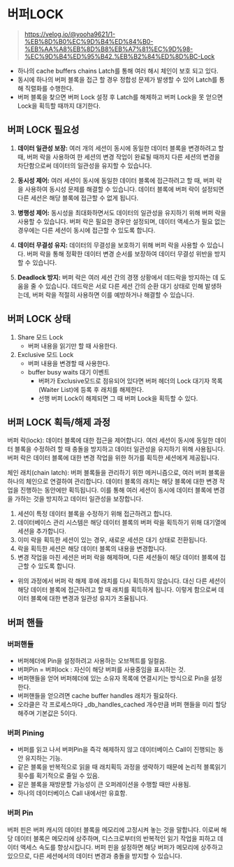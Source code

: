 # 버퍼LOCK

> https://velog.io/@yooha9621/1-%EB%8D%B0%EC%9D%B4%ED%84%B0-%EB%AA%A8%EB%8D%B8%EB%A7%81%EC%9D%98-%EC%9D%B4%ED%95%B42.%EB%B2%84%ED%8D%BC-Lock

* 하나의 cache buffers chains Latch를 통해 여러 해시 체인이 보호 되고 있다.
* 동시에 하나의 버퍼 블록을 접근 할 경우 정합성 문제가 발생할 수 있어 Latch를 통해 직렬화를 수행한다.
* 버퍼 블록을 찾으면 버퍼 Lock 설정 후 Latch를 해제하고 버퍼 Lock을 못 얻으면 Lock을 획득할 때까지 대기한다.

## 버퍼 LOCK 필요성

1. <b>데이터 일관성 보장:</b> 여러 개의 세션이 동시에 동일한 데이터 블록을 변경하려고 할 때, 버퍼 락을 사용하여 한 세션의 변경 작업이 완료될 때까지 다른 세션의 변경을 차단함으로써 데이터의 일관성을 유지할 수 있습니다.

1. <b>동시성 제어:</b> 여러 세션이 동시에 동일한 데이터 블록에 접근하려고 할 때, 버퍼 락을 사용하여 동시성 문제를 해결할 수 있습니다. 데이터 블록에 버퍼 락이 설정되면 다른 세션은 해당 블록에 접근할 수 없게 됩니다.

1. <b>병행성 제어:</b> 동시성을 최대화하면서도 데이터의 일관성을 유지하기 위해 버퍼 락을 사용할 수 있습니다. 버퍼 락은 필요한 경우만 설정되며, 데이터 액세스가 필요 없는 경우에는 다른 세션이 동시에 접근할 수 있도록 합니다.

1. <b>데이터 무결성 유지:</b> 데이터의 무결성을 보호하기 위해 버퍼 락을 사용할 수 있습니다. 버퍼 락을 통해 정확한 데이터 변경 순서를 보장하여 데이터 무결성 위반을 방지할 수 있습니다.

1. <b>Deadlock 방지:</b> 버퍼 락은 여러 세션 간의 경쟁 상황에서 데드락을 방지하는 데 도움을 줄 수 있습니다. 데드락은 서로 다른 세션 간의 순환 대기 상태로 인해 발생하는데, 버퍼 락을 적절히 사용하면 이를 예방하거나 해결할 수 있습니다.

## 버퍼 LOCK 상태
1. Share 모드 Lock
    * 버퍼 내용을 읽기만 할 때 사용한다.
1. Exclusive 모드 Lock
    * 버퍼 내용을 변경할 때 사용한다.
    * buffer busy waits 대기 이벤트
        * 버퍼가 Exclusive모드로 점유되어 있다면 버퍼 헤더의 Lock 대기자 목록(Waiter List)에 등록 후 래치를 해제한다.
        * 선행 버퍼 Lock이 해제되면 그 때 버퍼 Lock을 획득할 수 있다.

## 버퍼 LOCK 획득/해제 과정

버퍼 락(lock): 데이터 블록에 대한 접근을 제어합니다. 여러 세션이 동시에 동일한 데이터 블록을 수정하려 할 때 충돌을 방지하고 데이터 일관성을 유지하기 위해 사용됩니다. 버퍼 락은 데이터 블록에 대한 변경 작업을 위한 허가를 획득한 세션에게 제공됩니다.

체인 래치(chain latch): 버퍼 블록들을 관리하기 위한 메커니즘으로, 여러 버퍼 블록을 하나의 체인으로 연결하여 관리합니다. 데이터 블록의 래치는 해당 블록에 대한 변경 작업을 진행하는 동안에만 획득됩니다. 이를 통해 여러 세션이 동시에 데이터 블록에 변경을 가하는 것을 방지하고 데이터 일관성을 보장합니다.

1. 세션이 특정 데이터 블록을 수정하기 위해 접근하려고 합니다.
2. 데이터베이스 관리 시스템은 해당 데이터 블록의 버퍼 락을 획득하기 위해 대기열에 세션을 추가합니다.
3. 이미 락을 획득한 세션이 있는 경우, 새로운 세션은 대기 상태로 전환됩니다.
4. 락을 획득한 세션은 해당 데이터 블록의 내용을 변경합니다.
5. 변경 작업을 마친 세션은 버퍼 락을 해제하며, 다른 세션들이 해당 데이터 블록에 접근할 수 있도록 합니다.
* 위의 과정에서 버퍼 락 해제 후에 래치를 다시 획득하지 않습니다. 대신 다른 세션이 해당 데이터 블록에 접근하려고 할 때 래치를 획득하게 됩니다. 이렇게 함으로써 데이터 블록에 대한 변경과 일관성 유지가 조율됩니다.


## 버퍼 핸들
<h3><b>버퍼핸들</b></h3>
<ul>
	<li>버퍼헤더에 Pin을 설정하려고 사용하는 오브젝트를 일컬음.</li>
	<li>버퍼Pin = 버퍼lock : 자신이 해당 버퍼를 사용중임을 표시하는 것.</li>
	<li>버퍼핸들을 얻어 버퍼헤더에 있는 소유자 목록에 연결시키는 방식으로 Pin을 설정한다.</li>
	<li>버퍼핸들을 얻으려면 cache buffer handles 래치가 필요하다.</li>
	<li>오라클은 각 프로세스마다 _db_handles_cached 개수만큼 버퍼 핸들을 미리 할당해주며 기본값은 5이다.</li>
</ul>
<h3><b>버퍼 Pining</b></h3>
<ul>
	<li>버퍼를 읽고 나서 버퍼Pin을 즉각 해제하지 않고 데이터베이스 Call이 진행되는 동안 유지하는 기능.</li>
	<li>같은 블록을 반복적으로 읽을 때 래치획득 과정을 생략하기 때문에 논리적 블록읽기 횟수를 획기적으로 줄일 수 있음.</li>
	<li>같은 블록을 재방문할 가능성이 큰 오퍼레이션을 수행할 때만 사용됨.</li>
	<li>하나의 데이터베이스 Call 내에서만 유효함.</li>
</ul>

<h3><b>버퍼 Pin</b></h3>
<p>버퍼 핀은 버퍼 캐시의 데이터 블록을 메모리에 고정시켜 놓는 것을 말합니다. 이로써 해당 데이터 블록은 메모리에 상주하며, 디스크로부터의 반복적인 읽기 작업을 피하고 데이터 액세스 속도를 향상시킵니다. 버퍼 핀을 설정하면 해당 버퍼가 메모리에 상주하고 있으므로, 다른 세션에서의 데이터 변경과 충돌을 방지할 수 있습니다.
</p>

